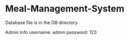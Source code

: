 # Meal-Management-System

Database file is in the DB directory

Admin Info
username: admin
password: 123
